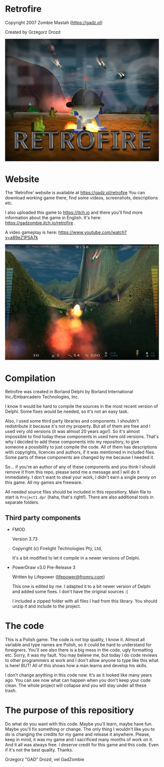 ﻿# Retrofire

Copyright 2007 Zombie Mastah (https://gadz.pl)

Created by Grzegorz Drozd

![Retrofire title](DataExt/retrofire.jpg "Retrofire title")


# Website

The 'Retrofire' website is available at https://gadz.pl/retrofire
You can download working game there, find some videos, screenshots, descriptions etc.

I also uploaded this game to https://itch.io and there you'll find more information about the game in English. It's here: https://gadzombie.itch.io/retrofire .

A video gameplay is here: https://www.youtube.com/watch?v=a89eZ1PSA7k

![Retrofire screenshot](DataExt/retrofire_screen.jpg "Retrofire screenshot")

# Compilation

Retrofire was created in Borland Delphi by Borland International Inc./Embarcadero Technologies, Inc.

I know it would be hard to compile the sources in the most recent version of Delphi. Some fixes would be needed, so it's not an easy task. 

Also, I used some third party libraries and components. I shouldn't redistribute it because it's not my property. But all of them are free and I used very old versions (it was almost 20 years ago!). So it's almost impossible to find today these components in used here old versions. That's why I decided to add these components into my repository, to give someone a possibility to just compile the code. All of them has descriptions with copyrights, licences and authors, if it was mentioned in included files. Some parts of these components are changed by me because I needed it.

So... if you're an author of any of these components and you think I should remove it from this repo, please send me a message and I will do it immediately. I don't want to steal your work, I didn't earn a single penny on this game. All my games are freeware.

All needed source files should be included in this repositiory. Main file to start is `Project1.dpr` (haha, that's right!). There are also additional tools in separate folders.

## Third party components

- FMOD
  
    Version 3.73
              
    Copyright (c) Firelight Technologies Pty, Ltd,    

    It's a bit modified to let it compile in a newer versions of Delphi.
  
- PowerDraw v3.0 Pre-Release 3
  
    Written by Lifepower (lifepower@fromru.com)

    This one is edited by me. I adapted it to a bit newer version of Delphi and added some fixes. I don't have the original sources :(

    I included a zipped folder with all files I had from this library. You should unzip it and include to the project.

# The code

This is a Polish game. The code is not top quality, I know it. Almost all variable and type names are Polish, so it could be hard to understand for foreigners. You'll see also there is a big mess in the code, ugly formatting etc. Sorry, it was my fault. You may believe me, but today I do code reviews to other programmers at work and I don't allow anyone to type like this what is here! BUT! All of this shows how a man learns and develop his skills.

I don't change anything in this code now. It's as it looked like many years ago. You can see now what can happen when you don't keep your code clean. The whole project will collapse and you will stay under all these trash. 

# The purpose of this repositiory

Do what do you want with this code. Maybe you'll learn, maybe have fun. Maybe you'll fix something or change. The only thing I wouldn't like you to do is changing the credits for my game and release it anywhere. Please, keep in mind, it was my game and I sacrificed many months of work on it. And it all was always free. I deserve credit for this game and this code. Even if it's not the best quality. Thanks.

Grzegorz "GAD" Drozd, vel GadZombie
